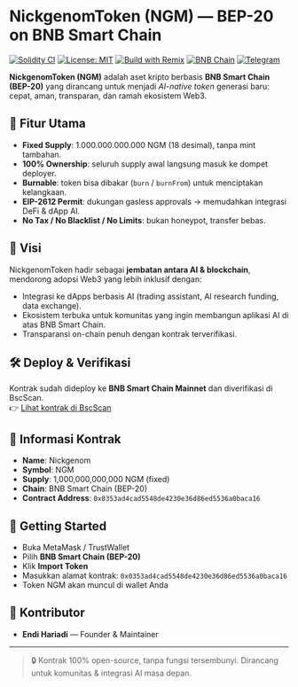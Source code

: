 # NickgenomToken (NGM) — BEP-20 on BNB Smart Chain

[![Solidity CI](https://github.com/EndiHariadi43/NickgenomToken/actions/workflows/solidity.yml/badge.svg)](https://github.com/EndiHariadi43/NickgenomToken/actions/workflows/solidity.yml)
[![License: MIT](https://img.shields.io/badge/License-MIT-green.svg)](./LICENSE)
[![Build with Remix](https://img.shields.io/badge/Build-Remix-blue?logo=ethereum)](https://remix.ethereum.org)
[![BNB Chain](https://img.shields.io/badge/Chain-BNB_SmartChain-yellow?logo=binance)](https://www.bnbchain.org)
[![Telegram](https://img.shields.io/badge/Telegram-Join%20Group-26A5E4?logo=telegram&logoColor=white)](https://t.me/NGM_token)

**NickgenomToken (NGM)** adalah aset kripto berbasis **BNB Smart Chain (BEP-20)** yang dirancang untuk menjadi *AI-native token* generasi baru: cepat, aman, transparan, dan ramah ekosistem Web3.

## 🔑 Fitur Utama
- **Fixed Supply**: 1.000.000.000.000 NGM (18 desimal), tanpa mint tambahan.  
- **100% Ownership**: seluruh supply awal langsung masuk ke dompet deployer.  
- **Burnable**: token bisa dibakar (`burn` / `burnFrom`) untuk menciptakan kelangkaan.  
- **EIP-2612 Permit**: dukungan gasless approvals → memudahkan integrasi DeFi & dApp AI.  
- **No Tax / No Blacklist / No Limits**: bukan honeypot, transfer bebas.  

## 🚀 Visi
NickgenomToken hadir sebagai **jembatan antara AI & blockchain**, mendorong adopsi Web3 yang lebih inklusif dengan:
- Integrasi ke dApps berbasis AI (trading assistant, AI research funding, data exchange).  
- Ekosistem terbuka untuk komunitas yang ingin membangun aplikasi AI di atas BNB Smart Chain.  
- Transparansi on-chain penuh dengan kontrak terverifikasi.  

## 🛠️ Deploy & Verifikasi
Kontrak sudah dideploy ke **BNB Smart Chain Mainnet** dan diverifikasi di BscScan.  
👉 [Lihat kontrak di BscScan](https://bscscan.com/address/0x0353ad4cad5548de4230e36d86ed5536a0baca16#code)

## 📌 Informasi Kontrak
- **Name**: Nickgenom  
- **Symbol**: NGM  
- **Supply**: 1,000,000,000,000 NGM (fixed)  
- **Chain**: BNB Smart Chain (BEP-20)  
- **Contract Address**: `0x0353ad4cad5548de4230e36d86ed5536a0baca16`

## 🧭 Getting Started
- Buka MetaMask / TrustWallet  
- Pilih **BNB Smart Chain (BEP-20)**  
- Klik **Import Token**  
- Masukkan alamat kontrak: `0x0353ad4cad5548de4230e36d86ed5536a0baca16`  
- Token NGM akan muncul di wallet Anda

## 👥 Kontributor
- **Endi Hariadi** — Founder & Maintainer

---

> 🔒 Kontrak 100% open-source, tanpa fungsi tersembunyi. Dirancang untuk komunitas & integrasi AI masa depan.

